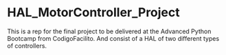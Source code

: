 # HAL_MotorController_Project
This is a rep for the final project to be delivered at the Advanced Python Bootcamp from CodigoFacilito. And consist of a HAL of two different types of controllers.
